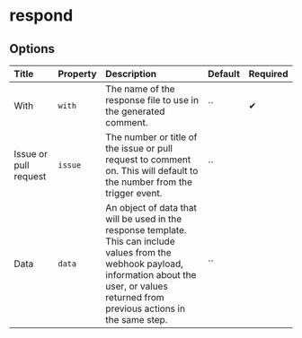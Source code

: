 # respond

## Options

| Title | Property | Description | Default | Required |
| :---- | :--- | :---------- | :------ | :------- |
| With | `with` | The name of the response file to use in the generated comment. | `` | ✔ |
| Issue or pull request | `issue` | The number or title of the issue or pull request to comment on. This will default to the number from the trigger event. | `` |  |
| Data | `data` | An object of data that will be used in the response template. This can include values from the webhook payload, information about the user, or values returned from previous actions in the same step. | `` |  |

